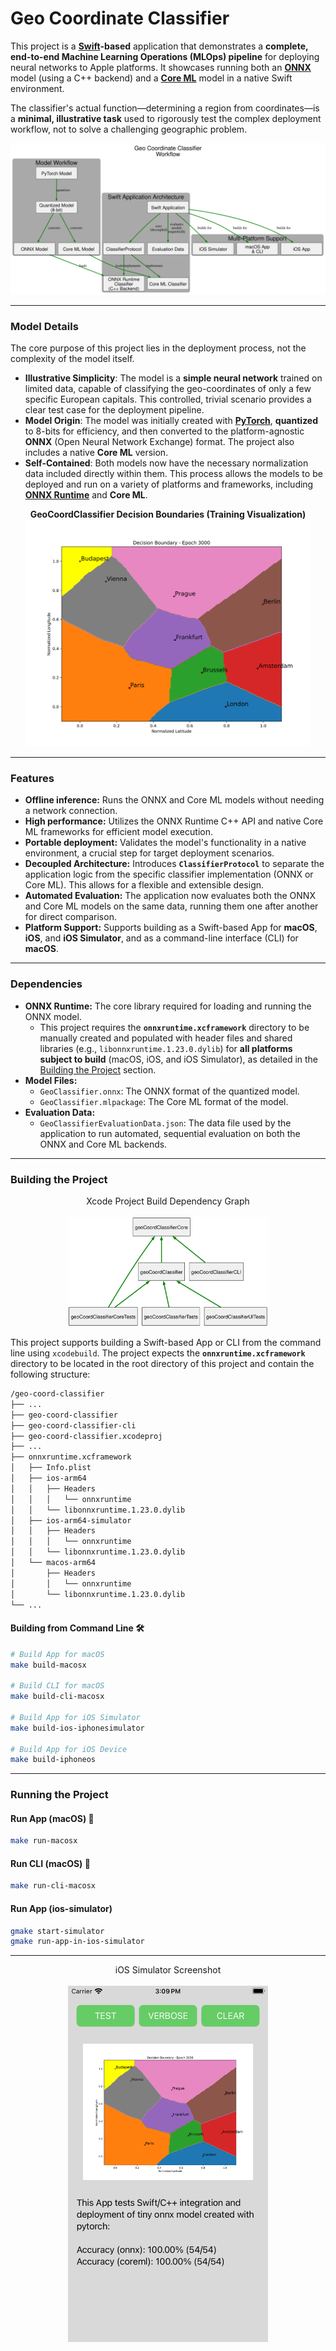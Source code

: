 # Geo Coordinate Classifier

This project is a **[Swift](https://www.swift.org/documentation/)-based** application that demonstrates a **complete, end-to-end Machine Learning Operations (MLOps) pipeline** for deploying neural networks to Apple platforms. It showcases running both an [**ONNX**](https://onnx.ai/onnx/intro/) model (using a C++ backend) and a [**Core ML**](https://developer.apple.com/documentation/coreml) model in a native Swift environment.

The classifier's actual function—determining a region from coordinates—is a **minimal, illustrative task** used to rigorously test the complex deployment workflow, not to solve a challenging geographic problem.

![](data/classify-city-gc5.svg)

-----

### Model Details

The core purpose of this project lies in the deployment process, not the complexity of the model itself.

* **Illustrative Simplicity**: The model is a **simple neural network** trained on limited data, capable of classifying the geo-coordinates of only a few specific European capitals. This controlled, trivial scenario provides a clear test case for the deployment pipeline.
* **Model Origin**: The model was initially created with [**PyTorch**](https://docs.pytorch.org/docs/stable/index.html), **quantized** to 8-bits for efficiency, and then converted to the platform-agnostic **ONNX** (Open Neural Network Exchange) format. The project also includes a native **Core ML** version.
* **Self-Contained**: Both models now have the necessary normalization data included directly within them. This process allows the models to be deployed and run on a variety of platforms and frameworks, including [**ONNX Runtime**](https://onnxruntime.ai/docs/) and **Core ML**.

<p align="center">
<b>GeoCoordClassifier Decision Boundaries (Training Visualization)</b>
<img src="data/classify-city-gc.svg" alt="something went wrong" style="width: 90%; max-width: 800px;">
</p>

-----

### Features

* **Offline inference:** Runs the ONNX and Core ML models without needing a network connection.
* **High performance:** Utilizes the ONNX Runtime C++ API and native Core ML frameworks for efficient model execution.
* **Portable deployment:** Validates the model's functionality in a native environment, a crucial step for target deployment scenarios.
* **Decoupled Architecture:** Introduces **`ClassifierProtocol`** to separate the application logic from the specific classifier implementation (ONNX or Core ML). This allows for a flexible and extensible design.
* **Automated Evaluation:** The application now evaluates both the ONNX and Core ML models on the same data, running them one after another for direct comparison.
* **Platform Support:** Supports building as a Swift-based App for **macOS**, **iOS**, and **iOS Simulator**, and as a command-line interface (CLI) for **macOS**.

-----

### Dependencies

* **ONNX Runtime:** The core library required for loading and running the ONNX model.
    * This project requires the **`onnxruntime.xcframework`** directory to be manually created and populated with header files and shared libraries (e.g., `libonnxruntime.1.23.0.dylib`) for **all platforms subject to build** (macOS, iOS, and iOS Simulator), as detailed in the [Building the Project](#building-the-project) section.
* **Model Files:**
    * `GeoClassifier.onnx`: The ONNX format of the quantized model.
    * `GeoClassifier.mlpackage`: The Core ML format of the model.
* **Evaluation Data:**
    * `GeoClassifierEvaluationData.json`: The data file used by the application to run automated, sequential evaluation on both the ONNX and Core ML backends.

-----

### Building the Project

<p align="center">
Xcode Project Build Dependency Graph
<br><br>
<img src="data/dg.svg" alt="something went wrong" style="max-width:320px">
</p>

This project supports building a Swift-based App or CLI from the command line using `xcodebuild`. The project expects the **`onnxruntime.xcframework`** directory to be located in the root directory of this project and contain the following structure:

```txt
/geo-coord-classifier
├── ...
├── geo-coord-classifier
├── geo-coord-classifier-cli
├── geo-coord-classifier.xcodeproj
├── ...
├── onnxruntime.xcframework
│   ├── Info.plist
│   ├── ios-arm64
│   │   ├── Headers
│   │   │   └── onnxruntime
│   │   └── libonnxruntime.1.23.0.dylib
│   ├── ios-arm64-simulator
│   │   ├── Headers
│   │   │   └── onnxruntime
│   │   └── libonnxruntime.1.23.0.dylib
│   └── macos-arm64
│       ├── Headers
│       │   └── onnxruntime
│       └── libonnxruntime.1.23.0.dylib
└── ...
```
#### Building from Command Line 🛠️

```bash
# Build App for macOS
make build-macosx

# Build CLI for macOS
make build-cli-macosx

# Build App for iOS Simulator
make build-ios-iphonesimulator

# Build App for iOS Device
make build-iphoneos
```

-----

### Running the Project

#### Run App (macOS) 🚀

```bash
make run-macosx
```

#### Run CLI (macOS) 🏃

```bash
make run-cli-macosx
```

#### Run App (ios-simulator)

```bash
gmake start-simulator
gmake run-app-in-ios-simulator
```

-----

<p align="center">
iOS Simulator Screenshot
<br><br>
<img src="data/SimulatorScreenshotiPhoneAir.png" alt="something went wrong" style="max-width:320px">
</p>
